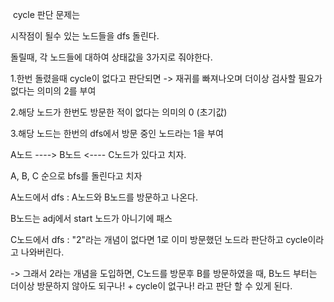 ​
cycle 판단 문제는

시작점이 될수 있는 노드들을 dfs 돌린다.

돌릴때, 각 노드들에 대하여 상태값을 3가지로 줘야한다.

1.한번 돌렸을때 cycle이 없다고 판단되면 -> 재귀를 빠져나오며 더이상 검사할 필요가 없다는 의미의 2를 부여

2.해당 노드가 한번도 방문한 적이 없다는 의미의 0 (초기값)

3.해당 노드는 한번의 dfs에서 방문 중인 노드라는 1을 부여



A노드 ----> B노드 <---- C노드가 있다고 치자.

A, B, C 순으로 bfs를 돌린다고 치자

A노드에서 dfs : A노드와 B노드를 방문하고 나온다.

B노드는 adj에서 start 노드가 아니기에 패스

C노드에서 dfs : "2"라는 개념이 없다면 1로 이미 방문했던 노드라 판단하고 cycle이라고 나와버린다.

-> 그래서 2라는 개념을 도입하면, C노드를 방문후 B를 방문하였을 때, B노드 부터는 더이상 방문하지 않아도 되구나! + cycle이 없구나! 라고 판단 할 수 있게 된다.
